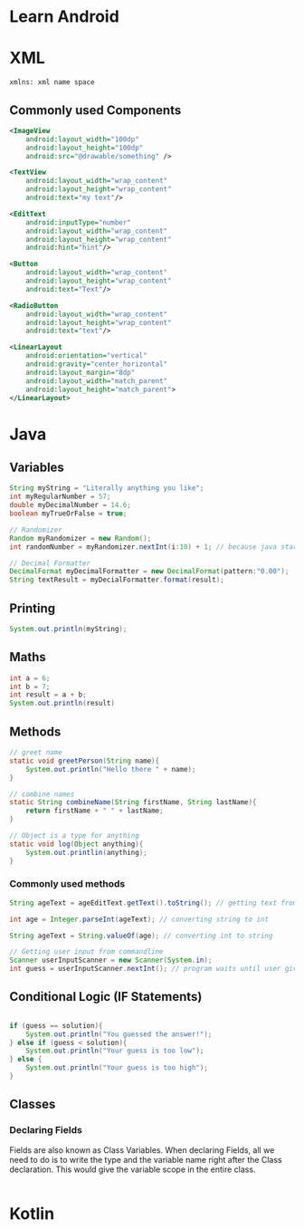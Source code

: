 # Learn Android

# XML
```
xmlns: xml name space
```
## Commonly used Components
```xml
<ImageView
    android:layout_width="100dp"
    android:layout_height="100dp"
    android:src="@drawable/something" />

<TextView
    android:layout_width="wrap_content"
    android:layout_height="wrap_content"
    android:text="my text"/>

<EditText
    android:inputType="number"
    android:layout_width="wrap_content"
    android:layout_height="wrap_content"
    android:hint="hint"/>

<Button
    android:layout_width="wrap_content"
    android:layout_height="wrap_content"
    android:text="Text"/>

<RadioButton
    android:layout_width="wrap_content"
    android:layout_height="wrap_content"
    android:text="text"/>

<LinearLayout
    android:orientation="vertical"
    android:gravity="center_horizontal"
    android:layout_margin="8dp"
    android:layout_width="match_parent"
    android:layout_height="match_parent">
</LinearLayout>
```

# Java
## Variables
```java
String myString = "Literally anything you like";
int myRegularNumber = 57;
double myDecimalNumber = 14.6;
boolean myTrueOrFalse = true;

// Randomizer
Random myRandomizer = new Random();
int randomNumber = myRandomizer.nextInt(i:10) + 1; // because java start from 0 so we add a +1

// Decimal Formatter
DecimalFormat myDecimalFormatter = new DecimalFormat(pattern:"0.00");
String textResult = myDecialFormatter.format(result);
```

## Printing
```java
System.out.println(myString);
```

## Maths
```java
int a = 6;
int b = 7;
int result = a + b;
System.out.println(result)
```

## Methods
```java
// greet name
static void greetPerson(String name){
    System.out.println("Hello there " + name);
}

// combine names
static String combineName(String firstName, String lastName){
    return firstName + " " + lastName;
}

// Object is a type for anything
static void log(Object anything){
    System.out.printlin(anything);
}

```
### Commonly used methods
```java
String ageText = ageEditText.getText().toString(); // getting text from EditText widget

int age = Integer.parseInt(ageText); // converting string to int

String ageText = String.valueOf(age); // converting int to string

// Getting user input from commandline
Scanner userInputScanner = new Scanner(System.in);
int guess = userInputScanner.nextInt(); // program waits until user give an input
```


## Conditional Logic (IF Statements)
```java

if (guess == solution){
    System.out.println("You guessed the answer!");
} else if (guess < solution){
    System.out.println("Your guess is too low");
} else {
    System.out.println("Your guess is too high");
}
```
## Classes
### Declaring Fields
Fields are also known as Class Variables. When declaring Fields, all we need to do is to write the type and the variable name right after the Class declaration. This would give the variable scope in the entire class.

```java

```
# Kotlin